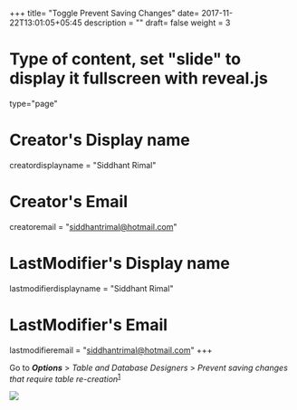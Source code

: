 +++
title= "Toggle Prevent Saving Changes"
date= 2017-11-22T13:01:05+05:45
description = ""
draft= false
weight = 3
# Type of content, set "slide" to display it fullscreen with reveal.js
type="page"
# Creator's Display name
creatordisplayname = "Siddhant Rimal"
# Creator's Email
creatoremail = "siddhantrimal@hotmail.com"
# LastModifier's Display name
lastmodifierdisplayname = "Siddhant Rimal"
# LastModifier's Email
lastmodifieremail = "siddhantrimal@hotmail.com"
+++

Go to ___Options___ > _Table and Database Designers_ > _Prevent saving changes that require table re-creation_<sup>[1]</sup>

![][2]

[2]: /img/toggle-prevent-saving-changes.PNG
[1]: https://stackoverflow.com/a/20963814/5040900